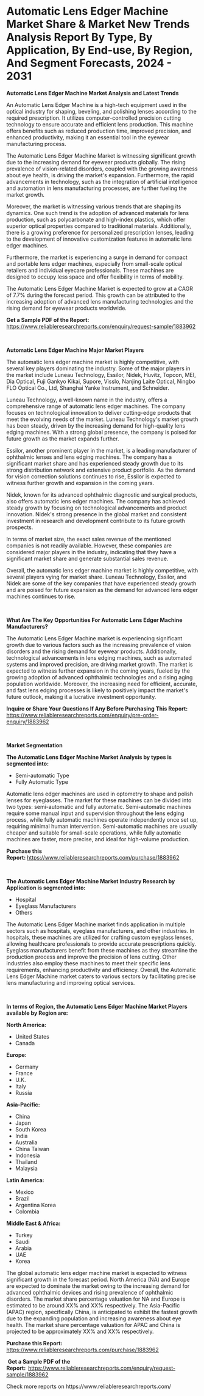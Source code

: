 <p><h1>Automatic Lens Edger Machine Market Share & Market New Trends Analysis Report By Type, By Application, By End-use, By Region, And Segment Forecasts, 2024 - 2031</h1></p><p><strong>Automatic Lens Edger Machine Market Analysis and Latest Trends</strong></p>
<p><p>An Automatic Lens Edger Machine is a high-tech equipment used in the optical industry for shaping, beveling, and polishing lenses according to the required prescription. It utilizes computer-controlled precision cutting technology to ensure accurate and efficient lens production. This machine offers benefits such as reduced production time, improved precision, and enhanced productivity, making it an essential tool in the eyewear manufacturing process.</p><p>The Automatic Lens Edger Machine Market is witnessing significant growth due to the increasing demand for eyewear products globally. The rising prevalence of vision-related disorders, coupled with the growing awareness about eye health, is driving the market's expansion. Furthermore, the rapid advancements in technology, such as the integration of artificial intelligence and automation in lens manufacturing processes, are further fueling the market growth.</p><p>Moreover, the market is witnessing various trends that are shaping its dynamics. One such trend is the adoption of advanced materials for lens production, such as polycarbonate and high-index plastics, which offer superior optical properties compared to traditional materials. Additionally, there is a growing preference for personalized prescription lenses, leading to the development of innovative customization features in automatic lens edger machines.</p><p>Furthermore, the market is experiencing a surge in demand for compact and portable lens edger machines, especially from small-scale optical retailers and individual eyecare professionals. These machines are designed to occupy less space and offer flexibility in terms of mobility.</p><p>The Automatic Lens Edger Machine Market is expected to grow at a CAGR of 7.7% during the forecast period. This growth can be attributed to the increasing adoption of advanced lens manufacturing technologies and the rising demand for eyewear products worldwide.</p></p>
<p><strong>Get a Sample PDF of the Report:&nbsp;</strong> <a href="https://www.reliableresearchreports.com/enquiry/request-sample/1883962">https://www.reliableresearchreports.com/enquiry/request-sample/1883962</a></p>
<p>&nbsp;</p>
<p><strong>Automatic Lens Edger Machine Major Market Players</strong></p>
<p><p>The automatic lens edger machine market is highly competitive, with several key players dominating the industry. Some of the major players in the market include Luneau Technology, Essilor, Nidek, Huvitz, Topcon, MEI, Dia Optical, Fuji Gankyo Kikai, Supore, Visslo, Nanjing Laite Optical, Ningbo FLO Optical Co., Ltd, Shanghai Yanke Instrument, and Schneider.</p><p>Luneau Technology, a well-known name in the industry, offers a comprehensive range of automatic lens edger machines. The company focuses on technological innovation to deliver cutting-edge products that meet the evolving needs of the market. Luneau Technology's market growth has been steady, driven by the increasing demand for high-quality lens edging machines. With a strong global presence, the company is poised for future growth as the market expands further.</p><p>Essilor, another prominent player in the market, is a leading manufacturer of ophthalmic lenses and lens edging machines. The company has a significant market share and has experienced steady growth due to its strong distribution network and extensive product portfolio. As the demand for vision correction solutions continues to rise, Essilor is expected to witness further growth and expansion in the coming years.</p><p>Nidek, known for its advanced ophthalmic diagnostic and surgical products, also offers automatic lens edger machines. The company has achieved steady growth by focusing on technological advancements and product innovation. Nidek's strong presence in the global market and consistent investment in research and development contribute to its future growth prospects.</p><p>In terms of market size, the exact sales revenue of the mentioned companies is not readily available. However, these companies are considered major players in the industry, indicating that they have a significant market share and generate substantial sales revenue.</p><p>Overall, the automatic lens edger machine market is highly competitive, with several players vying for market share. Luneau Technology, Essilor, and Nidek are some of the key companies that have experienced steady growth and are poised for future expansion as the demand for advanced lens edger machines continues to rise.</p></p>
<p>&nbsp;</p>
<p><strong>What Are The Key Opportunities For Automatic Lens Edger Machine Manufacturers?</strong></p>
<p><p>The Automatic Lens Edger Machine market is experiencing significant growth due to various factors such as the increasing prevalence of vision disorders and the rising demand for eyewear products. Additionally, technological advancements in lens edging machines, such as automated systems and improved precision, are driving market growth. The market is expected to witness further expansion in the coming years, fueled by the growing adoption of advanced ophthalmic technologies and a rising aging population worldwide. Moreover, the increasing need for efficient, accurate, and fast lens edging processes is likely to positively impact the market's future outlook, making it a lucrative investment opportunity.</p></p>
<p><strong>Inquire or Share Your Questions If Any Before Purchasing This Report:</strong> <a href="https://www.reliableresearchreports.com/enquiry/pre-order-enquiry/1883962">https://www.reliableresearchreports.com/enquiry/pre-order-enquiry/1883962</a></p>
<p>&nbsp;</p>
<p><strong>Market Segmentation</strong></p>
<p><strong>The Automatic Lens Edger Machine Market Analysis by types is segmented into:</strong></p>
<p><ul><li>Semi-automatic Type</li><li>Fully Automatic Type</li></ul></p>
<p><p>Automatic lens edger machines are used in optometry to shape and polish lenses for eyeglasses. The market for these machines can be divided into two types: semi-automatic and fully automatic. Semi-automatic machines require some manual input and supervision throughout the lens edging process, while fully automatic machines operate independently once set up, requiring minimal human intervention. Semi-automatic machines are usually cheaper and suitable for small-scale operations, while fully automatic machines are faster, more precise, and ideal for high-volume production.</p></p>
<p><strong>Purchase this Report:&nbsp;</strong><a href="https://www.reliableresearchreports.com/purchase/1883962">https://www.reliableresearchreports.com/purchase/1883962</a></p>
<p>&nbsp;</p>
<p><strong>The Automatic Lens Edger Machine Market Industry Research by Application is segmented into:</strong></p>
<p><ul><li>Hospital</li><li>Eyeglass Manufacturers</li><li>Others</li></ul></p>
<p><p>The Automatic Lens Edger Machine market finds application in multiple sectors such as hospitals, eyeglass manufacturers, and other industries. In hospitals, these machines are utilized for crafting custom eyeglass lenses, allowing healthcare professionals to provide accurate prescriptions quickly. Eyeglass manufacturers benefit from these machines as they streamline the production process and improve the precision of lens cutting. Other industries also employ these machines to meet their specific lens requirements, enhancing productivity and efficiency. Overall, the Automatic Lens Edger Machine market caters to various sectors by facilitating precise lens manufacturing and improving optical services.</p></p>
<p>&nbsp;</p>
<p><strong>In terms of Region, the Automatic Lens Edger Machine Market Players available by Region are:</strong></p>
<p>
    <p> <strong> North America: </strong>
        <ul>
            <li>United States</li>
            <li>Canada</li>
        </ul>
        </p> 
    <p> <strong> Europe: </strong>
        <ul>
            <li>Germany</li>
            <li>France</li>
            <li>U.K.</li>
            <li>Italy</li>
            <li>Russia</li>
        </ul>
        </p> 
    <p> <strong> Asia-Pacific: </strong>
        <ul>
            <li>China</li>
            <li>Japan</li>
            <li>South Korea</li>
            <li>India</li>
            <li>Australia</li>
            <li>China Taiwan</li>
            <li>Indonesia</li>
            <li>Thailand</li>
            <li>Malaysia</li>
        </ul>
        </p> 
    <p> <strong> Latin America: </strong>
        <ul>
            <li>Mexico</li>
            <li>Brazil</li>
            <li>Argentina Korea</li>
            <li>Colombia</li>
        </ul>
        </p> 
    <p> <strong> Middle East & Africa: </strong>
        <ul>
            <li>Turkey</li>
            <li>Saudi</li>
            <li>Arabia</li>
            <li>UAE</li>
            <li>Korea</li>
        </ul>
    </p>
    </p>
<p><p>The global automatic lens edger machine market is expected to witness significant growth in the forecast period. North America (NA) and Europe are expected to dominate the market owing to the increasing demand for advanced ophthalmic devices and rising prevalence of ophthalmic disorders. The market share percentage valuation for NA and Europe is estimated to be around XX% and XX% respectively. The Asia-Pacific (APAC) region, specifically China, is anticipated to exhibit the fastest growth due to the expanding population and increasing awareness about eye health. The market share percentage valuation for APAC and China is projected to be approximately XX% and XX% respectively.</p></p>
<p><strong>Purchase this Report: </strong><a href="https://www.reliableresearchreports.com/purchase/1883962">https://www.reliableresearchreports.com/purchase/1883962</a></p>
<p>&nbsp;<strong>Get a Sample PDF of the Report:&nbsp;&nbsp;</strong><a href="https://www.reliableresearchreports.com/enquiry/request-sample/1883962">https://www.reliableresearchreports.com/enquiry/request-sample/1883962</a></p>
<p><strong></strong></p>
<p>Check more reports on https://www.reliableresearchreports.com/</p>